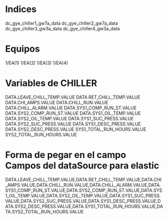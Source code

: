 # Indices
dc_gye_chiller1_gw7a_data
dc_gye_chiller2_gw7a_data
dc_gye_chiller3_gw3a_data
dc_gye_chiller4_gw3a_data

# Equipos
1/EA(1)
1/EA(2)
1/EA(3)
1/EA(4)

# Variables de CHILLER
DATA.LEAVE_CHILL_TEMP.VALUE
DATA.RET_CHILL_TEMP.VALUE
DATA.CHI_AMPS.VALUE
DATA.CHILL_RUN.VALUE
DATA.CHILL_ALARM.VALUE
DATA.SYS1_COMP_RUN_ST.VALUE
DATA.SYS2_COMP_RUN_ST.VALUE
DATA.SYS1_OIL_TEMP.VALUE
DATA.SYS2_OIL_TEMP.VALUE
DATA.SYS1_SUC_PRESS.VALUE
DATA.SYS2_SUC_PRESS.VALUE
DATA.SYS1_DESC_PRESS.VALUE
DATA.SYS2_DESC_PRESS.VALUE
SYS1_TOTAL_RUN_HOURS.VALUE
SYS2_TOTAL_RUN_HOURS.VALUE

# Forma de pegar en el campo Campos del dataSource para elastic
DATA.LEAVE_CHILL_TEMP.VALUE,DATA.RET_CHILL_TEMP.VALUE,DATA.CHI_AMPS.VALUE,DATA.CHILL_RUN.VALUE,DATA.CHILL_ALARM.VALUE,DATA.SYS1_COMP_RUN_ST.VALUE,DATA.SYS2_COMP_RUN_ST.VALUE,DATA.SYS1_OIL_TEMP.VALUE,DATA.SYS2_OIL_TEMP.VALUE,DATA.SYS1_SUC_PRESS.VALUE,DATA.SYS2_SUC_PRESS.VALUE,DATA.SYS1_DESC_PRESS.VALUE,DATA.SYS2_DESC_PRESS.VALUE,DATA.SYS1_TOTAL_RUN_HOURS.VALUE,DATA.SYS2_TOTAL_RUN_HOURS.VALUE